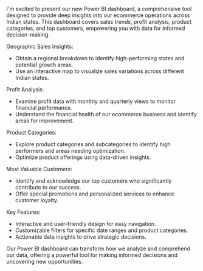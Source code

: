 I'm excited to present our new Power BI dashboard, a comprehensive tool designed to provide deep insights into our ecommerce operations across Indian states. This dashboard covers sales trends, profit analysis, product categories, and top customers, empowering you with data for informed decision-making.

Geographic Sales Insights:

- Obtain a regional breakdown to identify high-performing states and potential growth areas.
- Use an interactive map to visualize sales variations across different Indian states.

Profit Analysis:

- Examine profit data with monthly and quarterly views to monitor financial performance.
- Understand the financial health of our ecommerce business and identify areas for improvement.

Product Categories:

- Explore product categories and subcategories to identify high performers and areas needing optimization.
- Optimize product offerings using data-driven insights.

Most Valuable Customers:

- Identify and acknowledge our top customers who significantly contribute to our success.
- Offer special promotions and personalized services to enhance customer loyalty.

Key Features:

- Interactive and user-friendly design for easy navigation.
- Customizable filters for specific date ranges and product categories.
- Actionable data insights to drive strategic decisions.

Our Power BI dashboard can transform how we analyze and comprehend our data, offering a powerful tool for making informed decisions and uncovering new opportunities.

